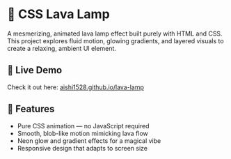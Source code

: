 # 🔮 CSS Lava Lamp

A mesmerizing, animated lava lamp effect built purely with HTML and CSS. This project explores fluid motion, glowing gradients, and layered visuals to create a relaxing, ambient UI element.

## 🌟 Live Demo
Check it out here: [aishi1528.github.io/lava-lamp](https://aishi1528.github.io/lava-lamp/)

## 🎨 Features
- Pure CSS animation — no JavaScript required
- Smooth, blob-like motion mimicking lava flow
- Neon glow and gradient effects for a magical vibe
- Responsive design that adapts to screen size

